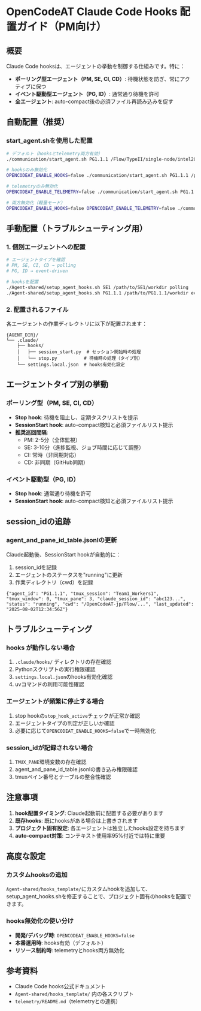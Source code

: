 # OpenCodeAT Claude Code Hooks 配置ガイド（PM向け）

## 概要
Claude Code hooksは、エージェントの挙動を制御する仕組みです。特に：
- **ポーリング型エージェント（PM, SE, CI, CD）**: 待機状態を防ぎ、常にアクティブに保つ
- **イベント駆動型エージェント（PG, ID）**: 通常通り待機を許可
- **全エージェント**: auto-compact後の必須ファイル再読み込みを促す

## 自動配置（推奨）

### start_agent.shを使用した配置
```bash
# デフォルト（hooksとtelemetry両方有効）
./communication/start_agent.sh PG1.1.1 /Flow/TypeII/single-node/intel2024/OpenMP

# hooksのみ無効化
OPENCODEAT_ENABLE_HOOKS=false ./communication/start_agent.sh PG1.1.1 /path/to/dir

# telemetryのみ無効化
OPENCODEAT_ENABLE_TELEMETRY=false ./communication/start_agent.sh PG1.1.1 /path/to/dir

# 両方無効化（軽量モード）
OPENCODEAT_ENABLE_HOOKS=false OPENCODEAT_ENABLE_TELEMETRY=false ./communication/start_agent.sh PG1.1.1 /path/to/dir
```

## 手動配置（トラブルシューティング用）

### 1. 個別エージェントへの配置
```bash
# エージェントタイプを確認
# PM, SE, CI, CD → polling
# PG, ID → event-driven

# hooksを配置
./Agent-shared/setup_agent_hooks.sh SE1 /path/to/SE1/workdir polling
./Agent-shared/setup_agent_hooks.sh PG1.1.1 /path/to/PG1.1.1/workdir event-driven
```

### 2. 配置されるファイル
各エージェントの作業ディレクトリに以下が配置されます：
```
{AGENT_DIR}/
└── .claude/
    ├── hooks/
    │   ├── session_start.py  # セッション開始時の処理
    │   └── stop.py          # 待機時の処理（タイプ別）
    └── settings.local.json  # hooks有効化設定
```

## エージェントタイプ別の挙動

### ポーリング型（PM, SE, CI, CD）
- **Stop hook**: 待機を阻止し、定期タスクリストを提示
- **SessionStart hook**: auto-compact検知と必須ファイルリスト提示
- **推奨巡回間隔**:
  - PM: 2-5分（全体監視）
  - SE: 3-10分（進捗監視、ジョブ時間に応じて調整）
  - CI: 常時（非同期対応）
  - CD: 非同期（GitHub同期）

### イベント駆動型（PG, ID）
- **Stop hook**: 通常通り待機を許可
- **SessionStart hook**: auto-compact検知と必須ファイルリスト提示

## session_idの追跡

### agent_and_pane_id_table.jsonlの更新
Claude起動後、SessionStart hookが自動的に：
1. session_idを記録
2. エージェントのステータスを"running"に更新
3. 作業ディレクトリ（cwd）を記録

```jsonl
{"agent_id": "PG1.1.1", "tmux_session": "Team1_Workers1", "tmux_window": 0, "tmux_pane": 3, "claude_session_id": "abc123...", "status": "running", "cwd": "/OpenCodeAT-jp/Flow/...", "last_updated": "2025-08-02T12:34:56Z"}
```

## トラブルシューティング

### hooks が動作しない場合
1. `.claude/hooks/` ディレクトリの存在確認
2. Pythonスクリプトの実行権限確認
3. `settings.local.json`のhooks有効化確認
4. uvコマンドの利用可能性確認

### エージェントが頻繁に停止する場合
1. stop hookの`stop_hook_active`チェックが正常か確認
2. エージェントタイプの判定が正しいか確認
3. 必要に応じて`OPENCODEAT_ENABLE_HOOKS=false`で一時無効化

### session_idが記録されない場合
1. `TMUX_PANE`環境変数の存在確認
2. agent_and_pane_id_table.jsonlの書き込み権限確認
3. tmuxペイン番号とテーブルの整合性確認

## 注意事項

1. **hook配置タイミング**: Claude起動前に配置する必要があります
2. **既存hooks**: 既にhooksがある場合は上書きされます
3. **プロジェクト固有設定**: 各エージェントは独立したhooks設定を持ちます
4. **auto-compact対策**: コンテキスト使用率95%付近では特に重要

## 高度な設定

### カスタムhooksの追加
`Agent-shared/hooks_template/`にカスタムhookを追加して、setup_agent_hooks.shを修正することで、プロジェクト固有のhooksを配置できます。

### hooks無効化の使い分け
- **開発/デバッグ時**: `OPENCODEAT_ENABLE_HOOKS=false`
- **本番運用時**: hooks有効（デフォルト）
- **リソース制約時**: telemetryとhooks両方無効化

## 参考資料
- Claude Code hooks公式ドキュメント
- `Agent-shared/hooks_template/` 内の各スクリプト
- `telemetry/README.md`（telemetryとの連携）